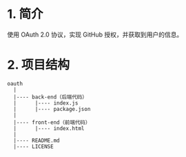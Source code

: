 # 1. 简介

使用 OAuth 2.0 协议，实现 GitHub 授权，并获取到用户的信息。

# 2. 项目结构

```
oauth
  |
  |---- back-end（后端代码）
  |      |---- index.js
  |      |---- package.json
  |
  |---- front-end（前端代码）
  |      |---- index.html
  |
  |---- README.md
  |---- LICENSE
```
